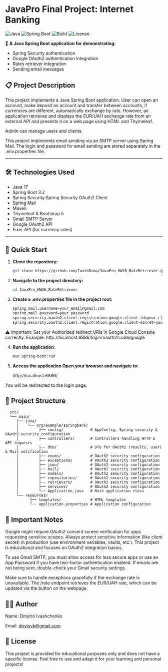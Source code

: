 # JavaPro Final Project: Internet Banking

![Java](https://img.shields.io/badge/Java-17-orange?style=for-the-badge&logo=java)
![Spring Boot](https://img.shields.io/badge/Spring%20Boot-3.2-brightgreen?style=for-the-badge&logo=spring-boot)
![Build](https://img.shields.io/badge/Build-Maven-blue?style=for-the-badge&logo=apache-maven)
![License](https://img.shields.io/badge/License-Educational-lightgrey?style=for-the-badge)

📩 **A Java Spring Boot application for demonstrating:**
- Spring Security authentication
- Google OAuth2 authentication integration
- Rates retriever integration
- Sending email messages

## 📋 Project Description

This project implements a Java Spring Boot application.
User can open an account, make deposit an account and transfer between accounts, if currencies are different,
automatically exchange by rate.
However, an application retrieves and displays the EUR/UAH exchange rate from an external API 
and presents it on a web page using HTML and Thymeleaf.

Admin can manage users and clients.

This project implements email sending via an SMTP server using Spring Mail.
The login and password for email sending are stored separately in the .env.properties file.

---

## 🛠️ Technologies Used

- Java 17
- Spring Boot 3.2
- Spring Security
  Spring Security OAuth2 Client
- Spring Mail
- Maven
- Thymeleaf & Bootstrap 5
- Gmail SMTP Server
- Google OAuth2 API
- Fixer API (for currency rates)

---

## 🚀 Quick Start

1. **Clone the repository:**
   ```bash
   git clone https://github.com/IvashDima/JavaPro_HW16_RateRetriever.git

2. **Navigate to the project directory:**
   ```bash
   cd JavaPro_HW16_RateRetriever

3. **Create a .env.properties file in the project root:**
   ```bash
   spring.mail.username=your_email@gmail.com
   spring.mail.password=your_password
   spring.security.oauth2.client.registration.google.client-id=your_client-id
   spring.security.oauth2.client.registration.google.client-secret=your_client-secret

⚠️ Important: Set your Authorized redirect URIs in Google Cloud Console correctly. 
Example: http://localhost:8886/login/oauth2/code/google

4. **Run the application:**

   ```bash
   mvn spring-boot:run

5. **Access the application Open your browser and navigate to:**
   
   http://localhost:8886/

You will be redirected to the login page.

## 📂 Project Structure

      src/
      └── main/
         ├── java/
         │    └── org/example/springbank/
         │         ├── config/            # AppConfig, Spring security & OAuth2 security configuration
         │         ├── controllers/       # Controllers handling HTTP & API requests
         │         ├── dto/               # DTO for OAuth2 (results, user) & Mail notification
         │         ├── enums/             # OAuth2 security configuration
         │         ├── exceptions/        # OAuth2 security configuration
         │         ├── json/              # OAuth2 security configuration
         │         ├── mail/              # OAuth2 security configuration
         │         ├── models/            # OAuth2 security configuration
         │         ├── repositories/      # OAuth2 security configuration
         │         ├── retrievers/        # OAuth2 security configuration
         │         ├── services/          # OAuth2 security configuration
         │         └── Application.java   # Main application class
         └── resources/
               ├── templates/             # HTML templates
               └── application.properties # Application configuration

## 📌 Important Notes

Google might require OAuth2 consent screen verification for apps requesting sensitive scopes.
Always protect sensitive information (like client secret) in production (use environment variables, vaults, etc.).
This project is educational and focuses on OAuth2 integration basics.

To use Gmail SMTP, you must allow access for less secure apps or use an App Password if you have two-factor authentication enabled. 
If emails are not being sent, double-check your Gmail security settings.

Make sure to handle exceptions gracefully if the exchange rate is unavailable.
The /rate endpoint retrieves the EUR/UAH rate, which can be updated via the button on the webpage.


## 👨‍💻 Author

Name: Dmytro Ivashchenko

Email: dnytsyk@gmail.com

## 📝 License

This project is provided for educational purposes only and does not have a specific license.
Feel free to use and adapt it for your learning and personal projects!

